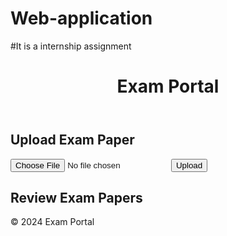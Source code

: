 # Web-application
#It is a internship assignment
<!-- index.html -->
<!DOCTYPE html>
<html lang="en">
<head>
    <meta charset="UTF-8">
    <meta name="viewport" content="width=device-width, initial-scale=1.0">
    <title>Exam Portal</title>
    <link rel="stylesheet" href="styles.css">
</head>
<body>
    <header>
        <h1>Exam Portal</h1>
    </header>
    <main>
        <section id="upload-section">
            <h2>Upload Exam Paper</h2>
            <input type="file" id="file-upload">
            <button onclick="uploadExam()">Upload</button>
        </section>
        <section id="review-section">
            <h2>Review Exam Papers</h2>
            <ul id="exam-list"></ul>
        </section>
    </main>
    <footer>
        <p>&copy; 2024 Exam Portal</p>
    </footer>
    <script src="script.js"></script>
</body>
</html>

